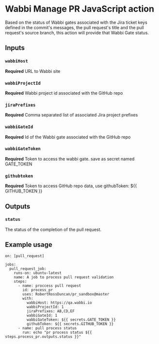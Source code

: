 # Wabbi Manage PR JavaScript action
Based on the status of Wabbi gates associated with the Jira ticket keys defined 
in the commit's messages, the pull request's title and the pull request's source
branch, this action will provide that Wabbi Gate status.

## Inputs
### `wabbiHost`
**Required** URL to Wabbi site
### `wabbiProjectId`
**Required** Wabbi project id associated with the GitHub repo
### `jiraPrefixes`
**Required** Comma separated list of associated Jira project prefixes
### `wabbiGateId`
**Required** Id of the Wabbi gate associated with the GitHub repo
### `wabbiGateToken`
**Required** Token to access the wabbi gate. save as secret named GATE_TOKEN
### `githubtoken`
**Required** Token to access GitHub repo data, use githubToken: ${{ GITHUB_TOKEN }}

## Outputs
### `status`
The status of the completion of the pull request.

## Example usage
```
on: [pull_request]

jobs:
  pull_request_job:
    runs-on: ubuntu-latest
    name: A job to process pull request validation
    steps:
      - name: proccess pull request
        id: process_pr
        uses: RobertRossDuncan/pr_sandbox@master
        with:
          wabbiHost: https://qa.wabbi.io
          wabbiProjectId: 1
          jiraPrefixes: AB,CD,EF
          wabbiGateId: 1
          wabbiGateToken: ${{ secrets.GATE_TOKEN }}
          githubToken: ${{ secrets.GITHUB_TOKEN }}
      - name: pull process status
        run: echo "pr process status ${{ steps.process_pr.outputs.status }}"
```